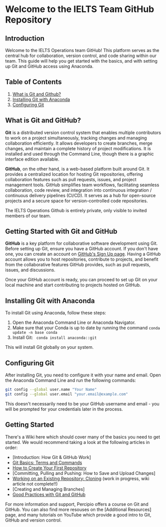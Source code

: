# Welcome to the IELTS Team GitHub Repository

## Introduction

Welcome to the IELTS Operations team GitHub! This platform serves as the central hub for collaboration, version control, and code sharing within our team. This guide will help you get started with the basics, and with setting up Git and GitHub access using Anaconda.

## Table of Contents

1. [What is Git and Github?](#what-is-git-and-github)
2. [Installing Git with Anaconda](#installing-git-with-anaconda)
3. [Configuring Git](#configuring-git)

## What is Git and GitHub?

**Git** is a distributed version control system that enables multiple contributors to work on a project simultaneously, tracking changes and managing collaboration efficiently. It allows developers to create branches, merge changes, and maintain a complete history of project modifications. It is installed and used through the Command Line, though there is a graphic interface edition available.

**GitHub**, on the other hand, is a web-based platform built around Git. It provides a centralized location for hosting Git repositories, offering collaboration features such as pull requests, issues, and project management tools. GitHub simplifies team workflows, facilitating seamless collaboration, code review, and integration into continuous integration / continuous delivery pipelines (CI/CD). It serves as a hub for open-source projects and a secure space for version-controlled code repositories.

The IELTS Operations Github is entirely private, only visible to invited members of our team.

## Getting Started with Git and GitHub

**GitHub** is a key platform for collaborative software development using Git. Before setting up Git, ensure you have a GitHub account. If you don't have one, you can create an account on [GitHub's Sign Up page](https://github.com/signup). Having a GitHub account allows you to host repositories, contribute to projects, and benefit from the collaborative features GitHub provides, such as pull requests, issues, and discussions.

Once your GitHub account is ready, you can proceed to set up Git on your local machine and start contributing to projects hosted on GitHub.

## Installing Git with Anaconda

To install Git using Anaconda, follow these steps:

1. Open the Anaconda Command Line or Anaconda Navigator.
2. Make sure that your Conda is up to date by running the command `conda update -n base conda`
3. Install Git: ` conda install anaconda::git`

This will install Git globally on your system.

## Configuring Git

After installing Git, you need to configure it with your name and email. Open the Anaconda Command Line and run the following commands:

```bash
git config --global user.name "Your Name"
git config --global user.email "your.email@example.com"
```

This doesn't necessarily need to be your GitHub username and email - you will be prompted for your credentials later in the process.

## Getting Started

There's a Wiki here which should cover many of the basics you need to get started. We would recommend taking a look at the following articles in order:

- [Introduction: How Git & GitHub Work]
- [Git Basics: Terms and Commands](https://github.com/ielts-ops/.github/wiki/Git-Basics:-Terms-and-Commands)
- [How to Create Your First Repository](https://github.com/ielts-ops/.github/wiki/How-to-Create-Your-First-Repository)
- [Committing, Pulling and Pushing: How to Save and Upload Changes]
- [Working on an Existing Repository: Cloning](https://github.com/ielts-ops/.github/wiki/Working-on-an-Existing-Repository:-Cloning) (work in progress, wiki article not complete!!)
- [Creating and Managing Branches]
- [Good Practices with Git and GitHub](https://github.com/ielts-ops/.github/wiki/Good-Practices-with-Git-and-Github)

For more information and support, Percipio offers a course on Git and GitHub. You can also find more resouses on the [Additional Resources] page, and many tutorials on YouTube which provide a good intro to Git, GitHub and version control.
